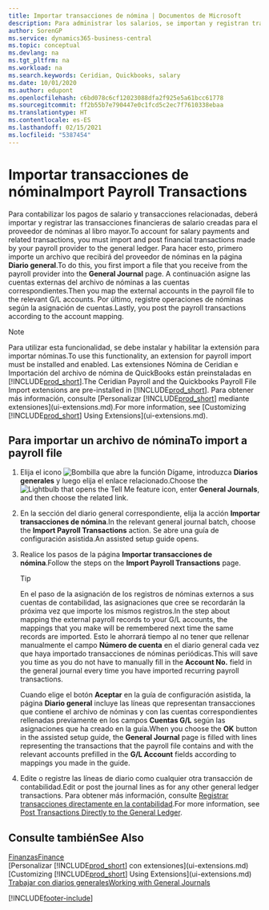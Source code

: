 ```yaml
---
title: Importar transacciones de nómina | Documentos de Microsoft
description: Para administrar los salarios, se importan y registran transacciones financieras desde el proveedor de nóminas a la contabilidad, mediante una extensión de nóminas como Ceridian o Quickbooks.
author: SorenGP
ms.service: dynamics365-business-central
ms.topic: conceptual
ms.devlang: na
ms.tgt_pltfrm: na
ms.workload: na
ms.search.keywords: Ceridian, Quickbooks, salary
ms.date: 10/01/2020
ms.author: edupont
ms.openlocfilehash: c6bd078c6cf12023088dfa2f925e5a61bcc61778
ms.sourcegitcommit: ff2b55b7e790447e0c1fcd5c2ec7f7610338ebaa
ms.translationtype: HT
ms.contentlocale: es-ES
ms.lasthandoff: 02/15/2021
ms.locfileid: "5387454"
---
```

# <a name="import-payroll-transactions"></a><span data-ttu-id="0a4c5-103">Importar transacciones de nómina</span><span class="sxs-lookup"><span data-stu-id="0a4c5-103">Import Payroll Transactions</span></span>
<span data-ttu-id="0a4c5-104">Para contabilizar los pagos de salario y transacciones relacionadas, deberá importar y registrar las transacciones financieras de salario creadas para el proveedor de nóminas al libro mayor.</span><span class="sxs-lookup"><span data-stu-id="0a4c5-104">To account for salary payments and related transactions, you must import and post financial transactions made by your payroll provider to the general ledger.</span></span> <span data-ttu-id="0a4c5-105">Para hacer esto, primero importe un archivo que recibirá del proveedor de nóminas en la página **Diario general**.</span><span class="sxs-lookup"><span data-stu-id="0a4c5-105">To do this, you first import a file that you receive from the payroll provider into the **General Journal** page.</span></span> <span data-ttu-id="0a4c5-106">A continuación asigne las cuentas externas del archivo de nóminas a las cuentas correspondientes.</span><span class="sxs-lookup"><span data-stu-id="0a4c5-106">Then you map the external accounts in the payroll file to the relevant G/L accounts.</span></span> <span data-ttu-id="0a4c5-107">Por último, registre operaciones de nóminas según la asignación de cuentas.</span><span class="sxs-lookup"><span data-stu-id="0a4c5-107">Lastly, you post the payroll transactions according to the account mapping.</span></span>

> [!NOTE]  
>   <span data-ttu-id="0a4c5-108">Para utilizar esta funcionalidad, se debe instalar y habilitar la extensión para importar nóminas.</span><span class="sxs-lookup"><span data-stu-id="0a4c5-108">To use this functionality, an extension for payroll import must be installed and enabled.</span></span> <span data-ttu-id="0a4c5-109">Las extensiones Nómina de Ceridian e Importación del archivo de nómina de QuickBooks están preinstaladas en [!INCLUDE[prod_short](includes/prod_short.md)].</span><span class="sxs-lookup"><span data-stu-id="0a4c5-109">The Ceridian Payroll and the Quickbooks Payroll File Import extensions are pre-installed in [!INCLUDE[prod_short](includes/prod_short.md)].</span></span> <span data-ttu-id="0a4c5-110">Para obtener más información, consulte [Personalizar [!INCLUDE[prod_short](includes/prod_short.md)] mediante extensiones](ui-extensions.md).</span><span class="sxs-lookup"><span data-stu-id="0a4c5-110">For more information, see [Customizing [!INCLUDE[prod_short](includes/prod_short.md)] Using Extensions](ui-extensions.md).</span></span>

## <a name="to-import-a-payroll-file"></a><span data-ttu-id="0a4c5-111">Para importar un archivo de nómina</span><span class="sxs-lookup"><span data-stu-id="0a4c5-111">To import a payroll file</span></span>
1. <span data-ttu-id="0a4c5-112">Elija el icono ![Bombilla que abre la función Dígame](media/ui-search/search_small.png "Dígame qué desea hacer"), introduzca **Diarios generales** y luego elija el enlace relacionado.</span><span class="sxs-lookup"><span data-stu-id="0a4c5-112">Choose the ![Lightbulb that opens the Tell Me feature](media/ui-search/search_small.png "Tell me what you want to do") icon, enter **General Journals**, and then choose the related link.</span></span>
2. <span data-ttu-id="0a4c5-113">En la sección del diario general correspondiente, elija la acción **Importar transacciones de nómina**.</span><span class="sxs-lookup"><span data-stu-id="0a4c5-113">In the relevant general journal batch, choose the **Import Payroll Transactions** action.</span></span> <span data-ttu-id="0a4c5-114">Se abre una guía de configuración asistida.</span><span class="sxs-lookup"><span data-stu-id="0a4c5-114">An assisted setup guide opens.</span></span>
3. <span data-ttu-id="0a4c5-115">Realice los pasos de la página **Importar transacciones de nómina**.</span><span class="sxs-lookup"><span data-stu-id="0a4c5-115">Follow the steps on the **Import Payroll Transactions** page.</span></span>

    > [!TIP]  
    >   <span data-ttu-id="0a4c5-116">En el paso de la asignación de los registros de nóminas externos a sus cuentas de contabilidad, las asignaciones que cree se recordarán la próxima vez que importe los mismos registros.</span><span class="sxs-lookup"><span data-stu-id="0a4c5-116">In the step about mapping the external payroll records to your G/L accounts, the mappings that you make will be remembered next time the same records are imported.</span></span> <span data-ttu-id="0a4c5-117">Esto le ahorrará tiempo al no tener que rellenar manualmente el campo **Número de cuenta** en el diario general cada vez que haya importado transacciones de nóminas periódicas.</span><span class="sxs-lookup"><span data-stu-id="0a4c5-117">This will save you time as you do not have to manually fill in the **Account No.** field in the general journal every time you have imported recurring payroll transactions.</span></span>   

    <span data-ttu-id="0a4c5-118">Cuando elige el botón **Aceptar** en la guía de configuración asistida, la página **Diario general** incluye las líneas que representan transacciones que contiene el archivo de nóminas y con las cuentas correspondientes rellenadas previamente en los campos **Cuentas G/L** según las asignaciones que ha creado en la guía.</span><span class="sxs-lookup"><span data-stu-id="0a4c5-118">When you choose the **OK** button in the assisted setup guide, the **General Journal** page is filled with lines representing the transactions that the payroll file contains and with the relevant accounts prefilled in the **G/L Account** fields according to mappings you made in the guide.</span></span>
4. <span data-ttu-id="0a4c5-119">Edite o registre las líneas de diario como cualquier otra transacción de contabilidad.</span><span class="sxs-lookup"><span data-stu-id="0a4c5-119">Edit or post the journal lines as for any other general ledger transactions.</span></span> <span data-ttu-id="0a4c5-120">Para obtener más información, consulte [Registrar transacciones directamente en la contabilidad](finance-how-post-transactions-directly.md).</span><span class="sxs-lookup"><span data-stu-id="0a4c5-120">For more information, see [Post Transactions Directly to the General Ledger](finance-how-post-transactions-directly.md).</span></span>   

## <a name="see-also"></a><span data-ttu-id="0a4c5-121">Consulte también</span><span class="sxs-lookup"><span data-stu-id="0a4c5-121">See Also</span></span>
[<span data-ttu-id="0a4c5-122">Finanzas</span><span class="sxs-lookup"><span data-stu-id="0a4c5-122">Finance</span></span>](finance.md)  
<span data-ttu-id="0a4c5-123">[Personalizar [!INCLUDE[prod_short](includes/prod_short.md)] con extensiones](ui-extensions.md)</span><span class="sxs-lookup"><span data-stu-id="0a4c5-123">[Customizing [!INCLUDE[prod_short](includes/prod_short.md)] Using Extensions](ui-extensions.md)</span></span>  
[<span data-ttu-id="0a4c5-124">Trabajar con diarios generales</span><span class="sxs-lookup"><span data-stu-id="0a4c5-124">Working with General Journals</span></span>](ui-work-general-journals.md)  


[!INCLUDE[footer-include](includes/footer-banner.md)]